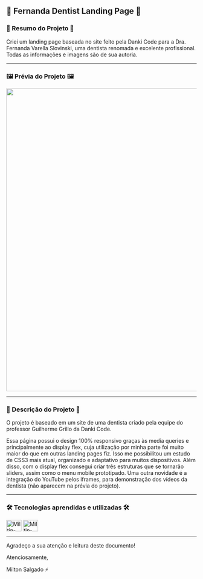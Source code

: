 ## 🦷 Fernanda Dentist Landing Page 🦷

### 📄 Resumo do Projeto 📄

Criei um landing page baseada no site feito pela Danki Code para a Dra. Fernanda Varella Slovinski, uma dentista renomada e excelente profissional.
Todas as informações e imagens são de sua autoria.

<hr>

### 🖼️ Prévia do Projeto 🖼️

<div align="center">
  <img height="800em" src="images/demo/landing_page_fernanda_dentist_index.jpg">
</div>

<hr>

### 📖 Descrição do Projeto 📖

O projeto é baseado em um site de uma dentista criado pela equipe do professor Guilherme Grillo da Danki Code.

Essa página possui o design 100% responsivo graças às media queries e principalmente ao display flex, cuja utilização por minha parte foi muito maior do que em outras landing pages fiz. Isso me possibilitou um estudo de CSS3 mais atual, organizado e adaptativo para muitos dispositivos. Além disso, com o display flex consegui criar três estruturas que se tornarão sliders, assim como o menu mobile prototipado. Uma outra novidade é a integração do YouTube pelos iframes, para demonstração dos vídeos da dentista (não aparecem na prévia do projeto).

<hr>

### 🛠️ Tecnologias aprendidas e utilizadas 🛠️

<div style="display: inline_block">
  <img align="center" alt="Miltin-HTML" height="30" width="40" src="https://cdn.jsdelivr.net/gh/devicons/devicon/icons/html5/html5-plain.svg">
  <img align="center" alt="Miltin-CSS" height="30" width="40" src="https://cdn.jsdelivr.net/gh/devicons/devicon/icons/css3/css3-plain.svg">
</div>

<hr>

Agradeço a sua atenção e leitura deste documento!

Atenciosamente, 

Milton Salgado ⚡